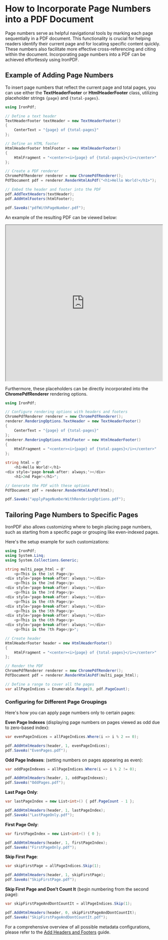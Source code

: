 # How to Incorporate Page Numbers into a PDF Document

Page numbers serve as helpful navigational tools by marking each page sequentially in a PDF document. This functionality is crucial for helping readers identify their current page and for locating specific content quickly. These numbers also facilitate more effective cross-referencing and citing within the document. Incorporating page numbers into a PDF can be achieved effortlessly using IronPDF.

## Example of Adding Page Numbers

To insert page numbers that reflect the current page and total pages, you can use either the **TextHeaderFooter** or **HtmlHeaderFooter** class, utilizing placeholder strings `{page}` and `{total-pages}`.

```cs
using IronPdf;

// Define a text header
TextHeaderFooter textHeader = new TextHeaderFooter()
{
    CenterText = "{page} of {total-pages}"
};

// Define an HTML footer
HtmlHeaderFooter htmlFooter = new HtmlHeaderFooter()
{
    HtmlFragment = "<center><i>{page} of {total-pages}</i></center>"
};

// Create a PDF renderer
ChromePdfRenderer renderer = new ChromePdfRenderer();
PdfDocument pdf = renderer.RenderHtmlAsPdf("<h1>Hello World!</h1>");

// Embed the header and footer into the PDF
pdf.AddTextHeaders(textHeader);
pdf.AddHtmlFooters(htmlFooter);

pdf.SaveAs("pdfWithPageNumber.pdf");
```

An example of the resulting PDF can be viewed below:

<iframe loading="lazy" src="https://ironpdf.com/static-assets/pdf/how-to/page-numbers/pdf-with-page-numbers.pdf" width="100%" height="500px">
</iframe>

Furthermore, these placeholders can be directly incorporated into the **ChromePdfRenderer** rendering options.

```cs
using IronPdf;

// Configure rendering options with headers and footers
ChromePdfRenderer renderer = new ChromePdfRenderer();
renderer.RenderingOptions.TextHeader = new TextHeaderFooter()
{
    CenterText = "{page} of {total-pages}"
};
renderer.RenderingOptions.HtmlFooter = new HtmlHeaderFooter()
{
    HtmlFragment = "<center><i>{page} of {total-pages}</i></center>"
};

string html = @"
    <h1>Hello World!</h1>
<div style='page-break-after: always;'></div>
    <h1>2nd Page!</h1>";

// Generate the PDF with these options
PdfDocument pdf = renderer.RenderHtmlAsPdf(html);

pdf.SaveAs("applyPageNumberWithRenderingOptions.pdf");
```

## Tailoring Page Numbers to Specific Pages

IronPDF also allows customizing where to begin placing page numbers, such as starting from a specific page or grouping like even-indexed pages.

Here's the setup example for such customizations:

```cs
using IronPdf;
using System.Linq;
using System.Collections.Generic;

string multi_page_html = @"
    <p>This is the 1st Page</p>
<div style='page-break-after: always;'></div>
    <p>This is the 2nd Page</p>
<div style='page-break-after: always;'></div>
    <p>This is the 3rd Page</p>
<div style='page-break-after: always;'></div>
    <p>This is the 4th Page</p>
<div style='page-break-after: always;'></div>
    <p>This is the 5th Page</p>
<div style='page-break-after: always;'></div>
    <p>This is the 6th Page</p>
<div style='page-break-after: always;'></div>
    <p>This is the 7th Page</p>";

// Create header
HtmlHeaderFooter header = new HtmlHeaderFooter()
{
    HtmlFragment = "<center><i>{page} of {total-pages}</i></center>"
};

// Render the PDF
ChromePdfRenderer renderer = new ChromePdfRenderer();
PdfDocument pdf = renderer.RenderHtmlAsPdf(multi_page_html);

// Define a range to cover all the pages
var allPageIndices = Enumerable.Range(0, pdf.PageCount);
```

### Configuring for Different Page Groupings

Here's how you can apply page numbers only to certain pages:

**Even Page Indexes** (displaying page numbers on pages viewed as odd due to zero-based index):

```cs
var evenPageIndices = allPageIndices.Where(i => i % 2 == 0);

pdf.AddHtmlHeaders(header, 1, evenPageIndices);
pdf.SaveAs("EvenPages.pdf");
```

**Odd Page Indexes**: (setting numbers on pages appearing as even):

```cs
var oddPageIndexes = allPageIndices.Where(i => i % 2 != 0);

pdf.AddHtmlHeaders(header, 1, oddPageIndexes);
pdf.SaveAs("OddPages.pdf");
```

**Last Page Only**:

```cs
var lastPageIndex = new List<int>() { pdf.PageCount - 1 };

pdf.AddHtmlHeaders(header, 1, lastPageIndex);
pdf.SaveAs("LastPageOnly.pdf");
```

**First Page Only**:

```cs
var firstPageIndex = new List<int>() { 0 };

pdf.AddHtmlHeaders(header, 1, firstPageIndex);
pdf.SaveAs("FirstPageOnly.pdf");
```

**Skip First Page**:

```cs
var skipFirstPage = allPageIndices.Skip(1);

pdf.AddHtmlHeaders(header, 1, skipFirstPage);
pdf.SaveAs("SkipFirstPage.pdf");
```

**Skip First Page and Don’t Count It** (begin numbering from the second page):

```cs
var skipFirstPageAndDontCountIt = allPageIndices.Skip(1);

pdf.AddHtmlHeaders(header, 0, skipFirstPageAndDontCountIt);
pdf.SaveAs("SkipFirstPageAndDontCountIt.pdf");
```

For a comprehensive overview of all possible metadata configurations, please refer to the [Add Headers and Footers](https://ironpdf.com/how-to/headers-and-footers/#anchor-metadata-to-text-header-footer) guide.
